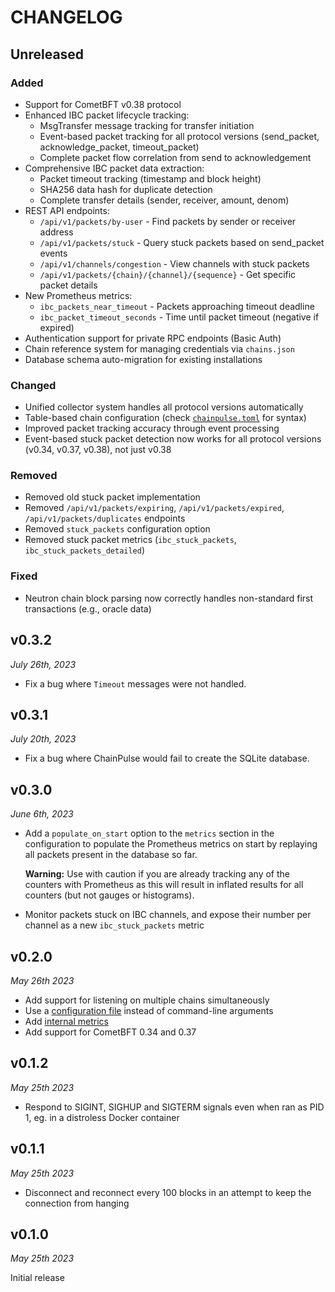 # CHANGELOG

## Unreleased

### Added
- Support for CometBFT v0.38 protocol
- Enhanced IBC packet lifecycle tracking:
  - MsgTransfer message tracking for transfer initiation
  - Event-based packet tracking for all protocol versions (send_packet, acknowledge_packet, timeout_packet)
  - Complete packet flow correlation from send to acknowledgement
- Comprehensive IBC packet data extraction:
  - Packet timeout tracking (timestamp and block height)
  - SHA256 data hash for duplicate detection
  - Complete transfer details (sender, receiver, amount, denom)
- REST API endpoints:
  - `/api/v1/packets/by-user` - Find packets by sender or receiver address
  - `/api/v1/packets/stuck` - Query stuck packets based on send_packet events
  - `/api/v1/channels/congestion` - View channels with stuck packets
  - `/api/v1/packets/{chain}/{channel}/{sequence}` - Get specific packet details
- New Prometheus metrics:
  - `ibc_packets_near_timeout` - Packets approaching timeout deadline
  - `ibc_packet_timeout_seconds` - Time until packet timeout (negative if expired)
- Authentication support for private RPC endpoints (Basic Auth)
- Chain reference system for managing credentials via `chains.json`
- Database schema auto-migration for existing installations

### Changed
- Unified collector system handles all protocol versions automatically
- Table-based chain configuration (check [`chainpulse.toml`](./chainpulse.toml) for syntax)
- Improved packet tracking accuracy through event processing
- Event-based stuck packet detection now works for all protocol versions (v0.34, v0.37, v0.38), not just v0.38

### Removed
- Removed old stuck packet implementation
- Removed `/api/v1/packets/expiring`, `/api/v1/packets/expired`, `/api/v1/packets/duplicates` endpoints
- Removed `stuck_packets` configuration option
- Removed stuck packet metrics (`ibc_stuck_packets`, `ibc_stuck_packets_detailed`)

### Fixed
- Neutron chain block parsing now correctly handles non-standard first transactions (e.g., oracle data)

## v0.3.2

*July 26th, 2023*

- Fix a bug where `Timeout` messages were not handled.

## v0.3.1

*July 20th, 2023*

- Fix a bug where ChainPulse would fail to create the SQLite database.

## v0.3.0

*June 6th, 2023*

- Add a `populate_on_start` option to the `metrics` section in the configuration to
  populate the Prometheus metrics on start by replaying all packets present in the database so far.

  **Warning:** Use with caution if you are already tracking any of the counters with Prometheus as this
  will result in inflated results for all counters (but not gauges or histograms).
- Monitor packets stuck on IBC channels, and expose their number per channel as a new `ibc_stuck_packets` metric

## v0.2.0

*May 26th 2023*

- Add support for listening on multiple chains simultaneously
- Use a [configuration file](./README.md#configuration) instead of command-line arguments
- Add [internal metrics](./README.md/#internal-metrics)
- Add support for CometBFT 0.34 and 0.37

## v0.1.2

*May 25th 2023*

- Respond to SIGINT, SIGHUP and SIGTERM signals even when ran as PID 1, eg. in a distroless Docker container

## v0.1.1

*May 25th 2023*

- Disconnect and reconnect every 100 blocks in an attempt to keep the connection from hanging

## v0.1.0

*May 25th 2023*

Initial release
